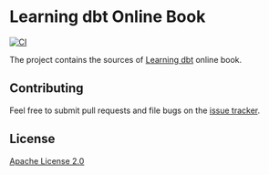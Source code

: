# Learning dbt Online Book

[![CI](https://github.com/japila-books/dbt/actions/workflows/ci.yml/badge.svg)](https://github.com/japila-books/dbt/actions/workflows/ci.yml)

The project contains the sources of [Learning dbt](https://books.japila.pl/dbt/) online book.

## Contributing

Feel free to submit pull requests and file bugs on the [issue tracker](https://github.com/japila-books/dbt/issues).

## License

[Apache License 2.0](LICENSE)
